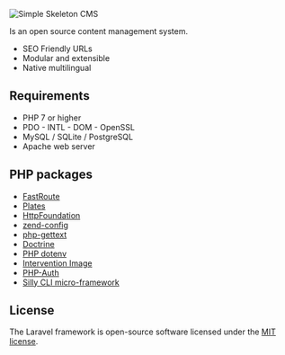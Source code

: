![Simple Skeleton CMS](https://www.cvsolutions.it/simple-skeleton-cms.png)

Is an open source content management system.

- SEO Friendly URLs
- Modular and extensible
- Native multilingual

## Requirements

  * PHP 7 or higher
  * PDO - INTL - DOM - OpenSSL
  * MySQL / SQLite / PostgreSQL
  * Apache web server

## PHP packages

- [FastRoute](https://github.com/nikic/FastRoute)
- [Plates](https://github.com/thephpleague/plates)
- [HttpFoundation](https://github.com/symfony/http-foundation)
- [zend-config](https://github.com/zendframework/zend-config)
- [php-gettext](https://github.com/smmoosavi/php-gettext)
- [Doctrine](https://github.com/doctrine/orm)
- [PHP dotenv](https://github.com/vlucas/phpdotenv)
- [Intervention Image](https://github.com/Intervention/image)
- [PHP-Auth](https://github.com/delight-im/PHP-Auth)
- [Silly CLI micro-framework](https://github.com/mnapoli/silly)

## License

The Laravel framework is open-source software licensed under the [MIT license](https://opensource.org/licenses/MIT).
